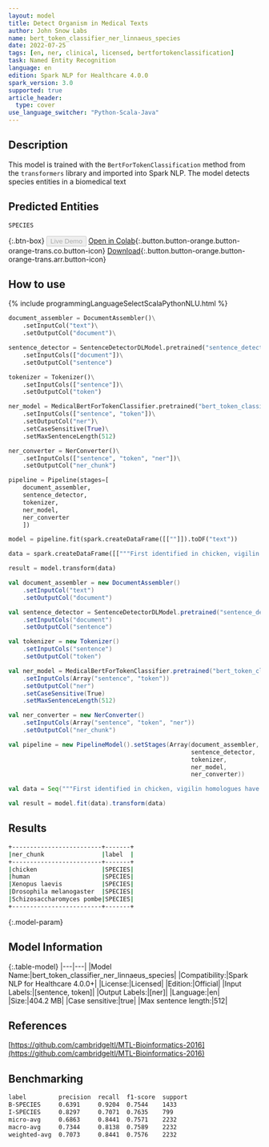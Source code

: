 ```yaml
---
layout: model
title: Detect Organism in Medical Texts
author: John Snow Labs
name: bert_token_classifier_ner_linnaeus_species
date: 2022-07-25
tags: [en, ner, clinical, licensed, bertfortokenclassification]
task: Named Entity Recognition
language: en
edition: Spark NLP for Healthcare 4.0.0
spark_version: 3.0
supported: true
article_header:
  type: cover
use_language_switcher: "Python-Scala-Java"
---
```


## Description

This model is trained with the `BertForTokenClassification` method from the `transformers` library and imported into Spark NLP. The model detects species entities in a biomedical text

## Predicted Entities

`SPECIES`

{:.btn-box}
<button class="button button-orange" disabled>Live Demo</button>
[Open in Colab](https://colab.research.google.com/github/JohnSnowLabs/spark-nlp-workshop/blob/master/tutorials/Certification_Trainings/Healthcare/1.Clinical_Named_Entity_Recognition_Model.ipynb){:.button.button-orange.button-orange-trans.co.button-icon}
[Download](https://s3.amazonaws.com/auxdata.johnsnowlabs.com/clinical/models/bert_token_classifier_ner_linnaeus_species_en_4.0.0_3.0_1658755473753.zip){:.button.button-orange.button-orange-trans.arr.button-icon}

## How to use



<div class="tabs-box" markdown="1">
{% include programmingLanguageSelectScalaPythonNLU.html %}

```python
document_assembler = DocumentAssembler()\
    .setInputCol("text")\
    .setOutputCol("document")\

sentence_detector = SentenceDetectorDLModel.pretrained("sentence_detector_dl_healthcare", "en", "clinical/models")\
    .setInputCols(["document"])\
    .setOutputCol("sentence")

tokenizer = Tokenizer()\
    .setInputCols(["sentence"])\
    .setOutputCol("token")

ner_model = MedicalBertForTokenClassifier.pretrained("bert_token_classifier_ner_linnaeus_species", "en", "clinical/models")\
    .setInputCols(["sentence", "token"])\
    .setOutputCol("ner")\
    .setCaseSensitive(True)\
    .setMaxSentenceLength(512)

ner_converter = NerConverter()\
    .setInputCols(["sentence", "token", "ner"])\
    .setOutputCol("ner_chunk")

pipeline = Pipeline(stages=[
    document_assembler, 
    sentence_detector,
    tokenizer,
    ner_model,
    ner_converter   
    ])

model = pipeline.fit(spark.createDataFrame([[""]]).toDF("text"))

data = spark.createDataFrame([["""First identified in chicken, vigilin homologues have now been found in human (6), Xenopus laevis (7), Drosophila melanogaster (8) and Schizosaccharomyces pombe."""]]).toDF("text")

result = model.transform(data)
```
```scala
val document_assembler = new DocumentAssembler()
    .setInputCol("text")
    .setOutputCol("document")

val sentence_detector = SentenceDetectorDLModel.pretrained("sentence_detector_dl_healthcare", "en", "clinical/models")
    .setInputCols("document")
    .setOutputCol("sentence")

val tokenizer = new Tokenizer()
    .setInputCols("sentence")
    .setOutputCol("token")

val ner_model = MedicalBertForTokenClassifier.pretrained("bert_token_classifier_ner_linnaeus_species", "en", "clinical/models")
    .setInputCols(Array("sentence", "token"))
    .setOutputCol("ner")
    .setCaseSensitive(True)
    .setMaxSentenceLength(512)

val ner_converter = new NerConverter()
    .setInputCols(Array("sentence", "token", "ner"))
    .setOutputCol("ner_chunk")

val pipeline = new PipelineModel().setStages(Array(document_assembler, 
                                                   sentence_detector,
                                                   tokenizer,
                                                   ner_model,
                                                   ner_converter))

val data = Seq("""First identified in chicken, vigilin homologues have now been found in human (6), Xenopus laevis (7), Drosophila melanogaster (8) and Schizosaccharomyces pombe.""").toDS.toDF("text")

val result = model.fit(data).transform(data)
```
</div>

## Results

```bash
+-------------------------+-------+
|ner_chunk                |label  |
+-------------------------+-------+
|chicken                  |SPECIES|
|human                    |SPECIES|
|Xenopus laevis           |SPECIES|
|Drosophila melanogaster  |SPECIES|
|Schizosaccharomyces pombe|SPECIES|
+-------------------------+-------+
```

{:.model-param}
## Model Information

{:.table-model}
|---|---|
|Model Name:|bert_token_classifier_ner_linnaeus_species|
|Compatibility:|Spark NLP for Healthcare 4.0.0+|
|License:|Licensed|
|Edition:|Official|
|Input Labels:|[sentence, token]|
|Output Labels:|[ner]|
|Language:|en|
|Size:|404.2 MB|
|Case sensitive:|true|
|Max sentence length:|512|

## References

[https://github.com/cambridgeltl/MTL-Bioinformatics-2016](https://github.com/cambridgeltl/MTL-Bioinformatics-2016)

## Benchmarking

```bash
label         precision  recall  f1-score  support 
B-SPECIES     0.6391     0.9204  0.7544    1433    
I-SPECIES     0.8297     0.7071  0.7635    799     
micro-avg     0.6863     0.8441  0.7571    2232    
macro-avg     0.7344     0.8138  0.7589    2232    
weighted-avg  0.7073     0.8441  0.7576    2232 
```
